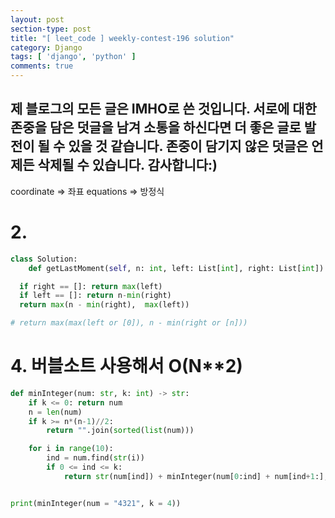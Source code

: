 ```yaml
---
layout: post
section-type: post
title: "[ leet_code ] weekly-contest-196 solution"
category: Django
tags: [ 'django', 'python' ]
comments: true
---
```


제 블로그의 모든 글은 IMHO로 쓴 것입니다.
서로에 대한 존중을 담은 덧글을 남겨 소통을 하신다면 더 좋은 글로 발전이 될 수 있을 것 같습니다.
존중이 담기지 않은 덧글은 언제든 삭제될 수 있습니다.
감사합니다:)  
---  

coordinate => 좌표
equations => 방정식

# 2.
``` python
class Solution:
    def getLastMoment(self, n: int, left: List[int], right: List[int]) -> int:

  if right == []: return max(left)
  if left == []: return n-min(right)
  return max(n - min(right),  max(left))

# return max(max(left or [0]), n - min(right or [n]))
```

# 4. 버블소트 사용해서 O(N**2)

``` python
def minInteger(num: str, k: int) -> str:
    if k <= 0: return num
    n = len(num)
    if k >= n*(n-1)//2:
        return "".join(sorted(list(num)))

    for i in range(10):
        ind = num.find(str(i))
        if 0 <= ind <= k:
            return str(num[ind]) + minInteger(num[0:ind] + num[ind+1:], k-ind)


print(minInteger(num = "4321", k = 4))


```
